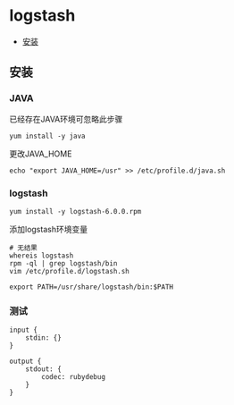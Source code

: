 # logstash

- [安装](#install)

<a name='#install'></a>
## 安装

### JAVA

已经存在JAVA环境可忽略此步骤

    yum install -y java
    
更改JAVA_HOME

    echo "export JAVA_HOME=/usr" >> /etc/profile.d/java.sh


### logstash

    yum install -y logstash-6.0.0.rpm 

添加logstash环境变量
    
    # 无结果
    whereis logstash
    rpm -ql | grep logstash/bin
    vim /etc/profile.d/logstash.sh
    
    export PATH=/usr/share/logstash/bin:$PATH
    
### 测试

    input {
        stdin: {}
    }
    
    output {
        stdout: {
            codec: rubydebug
        }
    }
    




